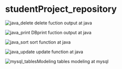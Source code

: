 # studentProject_repository

![java_delete](https://user-images.githubusercontent.com/115531855/195749121-ca7461e6-8e20-4fec-8b8f-7d9eef84e7c8.JPG)
	delete fuction output at java
	
![java_print](https://user-images.githubusercontent.com/115531855/195749337-69e87fa2-345d-4eeb-bb13-352670f1241e.JPG)
	DBprint fuction output at java

![java_sort](https://user-images.githubusercontent.com/115531855/195749510-1ea1c936-d2d3-4a4d-929d-1d9a83cc1659.JPG)
	sort function at java
	
![java_update](https://user-images.githubusercontent.com/115531855/195749564-5775ea52-e3a3-4e33-94da-9bd58304aa5f.JPG)
	update function at java
	
![mysql_tablesModeling](https://user-images.githubusercontent.com/115531855/195749610-34aeae8c-fdef-4b5b-abc6-cfefe8a83557.JPG)
 tables modeling at mysql
